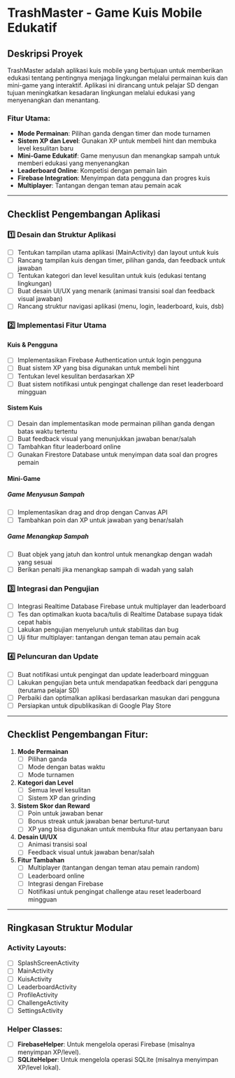 # TrashMaster - Game Kuis Mobile Edukatif

## Deskripsi Proyek
TrashMaster adalah aplikasi kuis mobile yang bertujuan untuk memberikan edukasi tentang pentingnya menjaga lingkungan melalui permainan kuis dan mini-game yang interaktif. Aplikasi ini dirancang untuk pelajar SD dengan tujuan meningkatkan kesadaran lingkungan melalui edukasi yang menyenangkan dan menantang.

### Fitur Utama:
- **Mode Permainan**: Pilihan ganda dengan timer dan mode turnamen
- **Sistem XP dan Level**: Gunakan XP untuk membeli hint dan membuka level kesulitan baru
- **Mini-Game Edukatif**: Game menyusun dan menangkap sampah untuk memberi edukasi yang menyenangkan
- **Leaderboard Online**: Kompetisi dengan pemain lain
- **Firebase Integration**: Menyimpan data pengguna dan progres kuis
- **Multiplayer**: Tantangan dengan teman atau pemain acak
---

## Checklist Pengembangan Aplikasi

### 1️⃣ Desain dan Struktur Aplikasi
- [ ] Tentukan tampilan utama aplikasi (MainActivity) dan layout untuk kuis
- [ ] Rancang tampilan kuis dengan timer, pilihan ganda, dan feedback untuk jawaban
- [ ] Tentukan kategori dan level kesulitan untuk kuis (edukasi tentang lingkungan)
- [ ] Buat desain UI/UX yang menarik (animasi transisi soal dan feedback visual jawaban)
- [ ] Rancang struktur navigasi aplikasi (menu, login, leaderboard, kuis, dsb)

### 2️⃣ Implementasi Fitur Utama

#### Kuis & Pengguna
- [ ] Implementasikan Firebase Authentication untuk login pengguna
- [ ] Buat sistem XP yang bisa digunakan untuk membeli hint
- [ ] Tentukan level kesulitan berdasarkan XP
- [ ] Buat sistem notifikasi untuk pengingat challenge dan reset leaderboard mingguan

#### Sistem Kuis
- [ ] Desain dan implementasikan mode permainan pilihan ganda dengan batas waktu tertentu
- [ ] Buat feedback visual yang menunjukkan jawaban benar/salah
- [ ] Tambahkan fitur leaderboard online
- [ ] Gunakan Firestore Database untuk menyimpan data soal dan progres pemain

#### Mini-Game
##### Game Menyusun Sampah
- [ ] Implementasikan drag and drop dengan Canvas API
- [ ] Tambahkan poin dan XP untuk jawaban yang benar/salah

##### Game Menangkap Sampah
- [ ] Buat objek yang jatuh dan kontrol untuk menangkap dengan wadah yang sesuai
- [ ] Berikan penalti jika menangkap sampah di wadah yang salah

### 3️⃣ Integrasi dan Pengujian
- [ ] Integrasi Realtime Database Firebase untuk multiplayer dan leaderboard
- [ ] Tes dan optimalkan kuota baca/tulis di Realtime Database supaya tidak cepat habis
- [ ] Lakukan pengujian menyeluruh untuk stabilitas dan bug
- [ ] Uji fitur multiplayer: tantangan dengan teman atau pemain acak

### 4️⃣ Peluncuran dan Update
- [ ] Buat notifikasi untuk pengingat dan update leaderboard mingguan
- [ ] Lakukan pengujian beta untuk mendapatkan feedback dari pengguna (terutama pelajar SD)
- [ ] Perbaiki dan optimalkan aplikasi berdasarkan masukan dari pengguna
- [ ] Persiapkan untuk dipublikasikan di Google Play Store

---

## Checklist Pengembangan Fitur:

1. **Mode Permainan**
   - [ ] Pilihan ganda
   - [ ] Mode dengan batas waktu
   - [ ] Mode turnamen

2. **Kategori dan Level**
   - [ ] Semua level kesulitan
   - [ ] Sistem XP dan grinding

3. **Sistem Skor dan Reward**
   - [ ] Poin untuk jawaban benar
   - [ ] Bonus streak untuk jawaban benar berturut-turut
   - [ ] XP yang bisa digunakan untuk membuka fitur atau pertanyaan baru

4. **Desain UI/UX**
   - [ ] Animasi transisi soal
   - [ ] Feedback visual untuk jawaban benar/salah

5. **Fitur Tambahan**
   - [ ] Multiplayer (tantangan dengan teman atau pemain random)
   - [ ] Leaderboard online
   - [ ] Integrasi dengan Firebase
   - [ ] Notifikasi untuk pengingat challenge atau reset leaderboard mingguan

---

## Ringkasan Struktur Modular

### **Activity Layouts:**
- [ ] SplashScreenActivity
- [ ] MainActivity
- [ ] KuisActivity
- [ ] LeaderboardActivity
- [ ] ProfileActivity
- [ ] ChallengeActivity
- [ ] SettingsActivity

### **Helper Classes:**
- [ ] **FirebaseHelper**: Untuk mengelola operasi Firebase (misalnya menyimpan XP/level).
- [ ] **SQLiteHelper**: Untuk mengelola operasi SQLite (misalnya menyimpan XP/level lokal).
